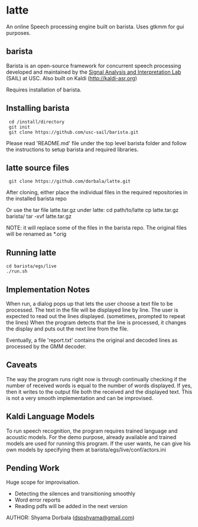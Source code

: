 # latte
An online Speech processing engine built on barista. Uses gtkmm for gui purposes.

## barista
Barista is an open-source framework for concurrent speech processing 
developed and maintained by the 
[Signal Analysis and Interpretation Lab](http://sail.usc.edu) (SAIL) at USC.
Also built on Kaldi (http://kaldi-asr.org) 

Requires installation of barista.

## Installing barista
     cd /install/directory
     git init
     git clone https://github.com/usc-sail/barista.git

Please read 'README.md' file under the top level barista folder and 
follow the instructions to setup barista and required libraries.

## latte source files
     git clone https://github.com/dorbala/latte.git

After cloning, either
   place the individual files in the required repositories in the installed barista repo

Or use the tar file latte.tar.gz under latte:
   cd path/to/latte
   cp latte.tar.gz barista/
   tar -xvf latte.tar.gz

NOTE: it will replace some of the files in the barista repo. The original files will be renamed as *.orig

## Running latte
    cd barista/egs/live
    ./run.sh

## Implementation Notes
When run, a dialog pops up that lets the user choose a text file to be processed.
The text in the file will be displayed line by line.
The user is expected to read out the lines displayed. (sometimes, prompted to repeat the lines)
When the program detects that the line is processed, it changes the display and puts out the next line from the file.

Eventually, a file 'report.txt' contains the original and decoded lines as processed by the GMM decoder.

## Caveats
The way the program runs right now is through continually checking if the number of received words
is equal to the number of words displayed. If yes, then it writes to the output file both the received and the 
displayed text.
This is not a very smooth implementation and can be improvised.

## Kaldi Language Models
To run speech recognition, the program requires trained language and acoustic models.
For the demo purpose, already available and trained models are used for running this program.
If the user wants, he can give his own models by specifying them at barista/egs/live/conf/actors.ini

## Pending Work
Huge scope for improvisation. 
- Detecting the silences and transitioning smoothly
- Word error reports
- Reading pdfs will be added in the next version

AUTHOR: Shyama Dorbala (dspshyama@gmail.com)

